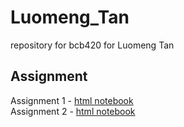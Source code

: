 # Luomeng_Tan
repository for bcb420 for Luomeng Tan
## Assignment
Assignment 1 - [html notebook](https://github.com/bcb420-2022/Luomeng_Tan/blob/main/A1_notebook.html)\
Assignment 2 - [html notebook](https://github.com/bcb420-2022/Luomeng_Tan/blob/main/A2_LuomengTan.html)
